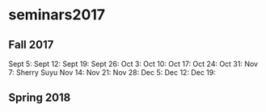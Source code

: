 # seminars2017

## Fall 2017

Sept 5:
Sept 12:
Sept 19:
Sept 26:
Oct 3:
Oct 10:
Oct 17:
Oct 24:
Oct 31:
Nov 7: Sherry Suyu
Nov 14:
Nov 21:
Nov 28:
Dec 5:
Dec 12:
Dec 19:

## Spring 2018
